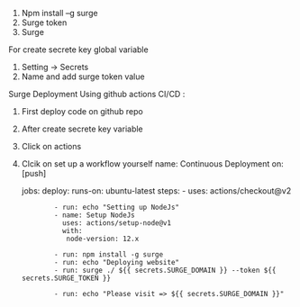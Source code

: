 1.	Npm install –g surge
2.	Surge token
3.	Surge

For create secrete key global variable 

1.	Setting -> Secrets 
2.	Name and add surge token value 

Surge Deployment  Using github actions CI/CD :
1.	 First deploy code on github repo
2.	After create secrete key variable 
3.	Click on actions
4.	Clcik on set up a workflow yourself 
name: Continuous Deployment
	on: [push]
	
	jobs:
	    deploy:
	        runs-on: ubuntu-latest
	        steps:
	            - uses: actions/checkout@v2
	            
	            - run: echo "Setting up NodeJs"
	            - name: Setup NodeJs
	              uses: actions/setup-node@v1
	              with:
	               node-version: 12.x
	
	            - run: npm install -g surge
	            - run: echo "Deploying website"
	            - run: surge ./ ${{ secrets.SURGE_DOMAIN }} --token ${{ secrets.SURGE_TOKEN }} 
	          
	            - run: echo "Please visit => ${{ secrets.SURGE_DOMAIN }}"

